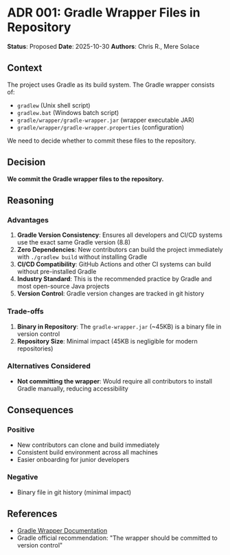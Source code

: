 # ADR 001: Gradle Wrapper Files in Repository

**Status**: Proposed **Date**: 2025-10-30 **Authors**: Chris R., Mere Solace

## Context

The project uses Gradle as its build system. The Gradle wrapper consists of:

- `gradlew` (Unix shell script)
- `gradlew.bat` (Windows batch script)
- `gradle/wrapper/gradle-wrapper.jar` (wrapper executable JAR)
- `gradle/wrapper/gradle-wrapper.properties` (configuration)

We need to decide whether to commit these files to the repository.

## Decision

**We commit the Gradle wrapper files to the repository.**

## Reasoning

### Advantages

1. **Gradle Version Consistency**: Ensures all developers and CI/CD systems use the exact same
   Gradle version (8.8)
2. **Zero Dependencies**: New contributors can build the project immediately with `./gradlew build`
   without installing Gradle
3. **CI/CD Compatibility**: GitHub Actions and other CI systems can build without pre-installed
   Gradle
4. **Industry Standard**: This is the recommended practice by Gradle and most open-source Java
   projects
5. **Version Control**: Gradle version changes are tracked in git history

### Trade-offs

1. **Binary in Repository**: The `gradle-wrapper.jar` (~45KB) is a binary file in version control
2. **Repository Size**: Minimal impact (45KB is negligible for modern repositories)

### Alternatives Considered

- **Not committing the wrapper**: Would require all contributors to install Gradle manually,
  reducing accessibility

## Consequences

### Positive

- New contributors can clone and build immediately
- Consistent build environment across all machines
- Easier onboarding for junior developers

### Negative

- Binary file in git history (minimal impact)

## References

- [Gradle Wrapper Documentation](https://docs.gradle.org/current/userguide/gradle_wrapper.html)
- Gradle official recommendation: "The wrapper should be committed to version control"
